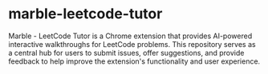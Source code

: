 # marble-leetcode-tutor
Marble - LeetCode Tutor is a Chrome extension that provides AI-powered interactive walkthroughs for LeetCode problems. This repository serves as a central hub for users to submit issues, offer suggestions, and provide feedback to help improve the extension's functionality and user experience.
